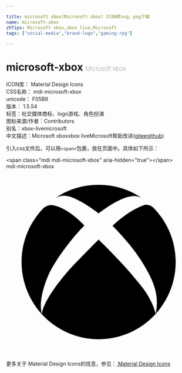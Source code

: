 ```yaml
---

title: microsoft xbox(Microsoft xbox) ICON转svg、png下载
name: microsoft-xbox
zhTips: Microsoft xbox,xbox live,Microsoft
tags: ["social-media","brand-logo","gaming-rpg"]

---
```


# microsoft-xbox  <small style="font-size: 60%;font-weight: 100">Microsoft xbox</small>


<div class="detail-page">
<p>
<span>
ICON库：
<span class="badge-secondary badge">Material Design Icons</span> 
</span>
<br/>
<span>
CSS名称：
<span class="badge-secondary badge">mdi-microsoft-xbox</span> 
</span>
<br/>
<span>
unicode：
<span class="badge-secondary badge">F05B9</span> 
<copy-btn content='F05B9' btn-title=""></copy-btn>
<copy-btn :content='String.fromCodePoint(parseInt("F05B9", 16))' btn-title="复制U"></copy-btn>
</span>
<br/>
<span>
版本：
<span class="badge-secondary badge">1.5.54</span> 
</span><br/><span>标签：<span class="badge-light badge"><router-link to="/tags/social-media.html">社交媒体</router-link></span><span class="badge-light badge"><router-link to="/tags/brand-logo.html">商标、logo</router-link></span><span class="badge-light badge"><router-link to="/tags/gaming-rpg.html">游戏、角色扮演</router-link></span></span>
<br/>
<span>图标来源/作者：<span class="badge-light badge">Contributors</span></span> 
<br/>
<span>别名：<span class="badge-light badge">xbox-live</span><span class="badge-light badge">microsoft</span></span><br/><span class="zh-detail">中文描述：<span class="badge-primary badge">Microsoft xbox</span><span class="badge-primary badge">xbox live</span><span class="badge-primary badge">Microsoft</span><span class="help-link"><span>帮助改进</span>(<a href="https://gitee.com/liuwave/icon-helper/edit/master/json/material/microsoft-xbox.json" target="_blank" rel="noopener noreferrer">gitee</a><a href="https://github.com/liuwave/icon-helper/edit/master/json/material/microsoft-xbox.json" target="_blank" rel="noopener noreferrer">github</a></span>)</span><br/>
</p>
</div>
<div class="alert alert-dark">
  <i class="mdi mdi-microsoft-xbox mdi-48px"></i>
  <i class="mdi mdi-microsoft-xbox mdi-36px"></i>
  <i class="mdi mdi-microsoft-xbox mdi-24px"></i>
  <i class="mdi mdi-microsoft-xbox mdi-18px"></i>
</div>
<div>
  <p>引入css文件后，可以用<code>&lt;span&gt;</code>包裹，放在页面中。具体如下所示：    
  </p>
  <div class="alert alert-primary" style="font-size: 14px">
    &lt;span class="mdi mdi-microsoft-xbox" aria-hidden="true"&gt;&lt;/span&gt;
    <copy-btn content='<span class="mdi mdi-microsoft-xbox" aria-hidden="true"></span>'></copy-btn>
  </div>
  <div class="alert alert-secondary">
    <i class="mdi mdi-microsoft-xbox"
    style="font-size: 24px"
    aria-hidden="true"></i> mdi-microsoft-xbox
    <copy-btn content="mdi-microsoft-xbox" btn-title="复制图标名称"></copy-btn>
  </div>
</div>
<div id="svg" class="svg-wrap">
<svg xmlns="http://www.w3.org/2000/svg" viewBox="0 0 24 24"><path d="M6.43,3.72C6.5,3.66 6.57,3.6 6.62,3.56C8.18,2.55 10,2 12,2C13.88,2 15.64,2.5 17.14,3.42C17.25,3.5 17.54,3.69 17.7,3.88C16.25,2.28 12,5.7 12,5.7C10.5,4.57 9.17,3.8 8.16,3.5C7.31,3.29 6.73,3.5 6.46,3.7M19.34,5.21C19.29,5.16 19.24,5.11 19.2,5.06C18.84,4.66 18.38,4.56 18,4.59C17.61,4.71 15.9,5.32 13.8,7.31C13.8,7.31 16.17,9.61 17.62,11.96C19.07,14.31 19.93,16.16 19.4,18.73C21,16.95 22,14.59 22,12C22,9.38 21,7 19.34,5.21M15.73,12.96C15.08,12.24 14.13,11.21 12.86,9.95C12.59,9.68 12.3,9.4 12,9.1C12,9.1 11.53,9.56 10.93,10.17C10.16,10.94 9.17,11.95 8.61,12.54C7.63,13.59 4.81,16.89 4.65,18.74C4.65,18.74 4,17.28 5.4,13.89C6.3,11.68 9,8.36 10.15,7.28C10.15,7.28 9.12,6.14 7.82,5.35L7.77,5.32C7.14,4.95 6.46,4.66 5.8,4.62C5.13,4.67 4.71,5.16 4.71,5.16C3.03,6.95 2,9.35 2,12A10,10 0 0,0 12,22C14.93,22 17.57,20.74 19.4,18.73C19.4,18.73 19.19,17.4 17.84,15.5C17.53,15.07 16.37,13.69 15.73,12.96Z" /></svg>
</div>
<detail full-name='mdi-microsoft-xbox'></detail>
    
<div><p>更多关于 Material Design Icons的信息，参见：<a target="_blank" href="https://iconhelper.cn/material.html"> Material Design Icons</a>
</p></div>
